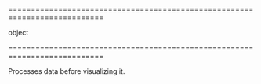 <!--**
/*-------------------------------------------
    Auto-generated file. Do not modify.
-------------------------------------------

**-->
===========================================================================
<!--type-->object<!--/type-->
===========================================================================

<!--shortDescription-->
Processes data before visualizing it.
<!--/shortDescription-->

<!--fullDescription-->

<!--/fullDescription-->